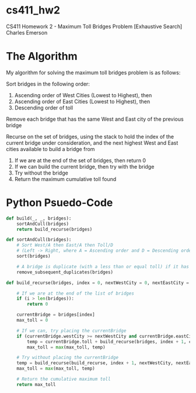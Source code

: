 # cs411_hw2
CS411 Homework 2 - Maximum Toll Bridges Problem [Exhaustive Search]
Charles Emerson


# The Algorithm
My algorithm for solving the maximum toll bridges problem is as follows:

Sort bridges in the following order:
  1. Ascending order of West Cities (Lowest to Highest), then
  2. Ascending order of East Cities (Lowest to Highest), then
  3. Descending order of toll

Remove each bridge that has the same West and East city of the previous bridge

Recurse on the set of bridges, using the stack to hold the index of the current bridge under consideration, and the next highest West and East cities available to build a bridge from 
  1. If we are at the end of the set of bridges, then return 0
  2. If we can build the current bridge, then try with the bridge
  3. Try without the bridge
  4. Return the maximum cumulative toll found


# Python Psuedo-Code

``` python
def build(_, _, bridges):
    sortAndCull(bridges)
    return build_recurse(bridges)

def sortAndCull(bridges):
    # Sort West/A then East/A then Toll/D
    # (Left -> Right, where A = Ascending order and D = Descending order)
    sort(bridges)

    # A bridge is duplicate (with a less than or equal toll) if it has the same West and East cities as the previous bridge
    remove_subsequent_duplicates(bridges)

def build_recurse(bridges, index = 0, nextWestCity = 0, nextEastCity = 0):

    # If we are at the end of the list of bridges
    if (i > len(bridges)):
        return 0

    currentBridge = bridges[index]
    max_toll = 0

    # If we can, try placing the currentBridge
    if (currentBridge.westCity >= nextWestCity and currentBridge.eastCity >= nextEastCity):
        temp = currentBridge.toll + build_recurse(bridges, index + 1, currentBridge.westCity + 1, currentBridge.eastCity + 1)
        max_toll = max(max_toll, temp)

    # Try without placing the currentBridge
    temp = build_recurse(build_recurse, index + 1, nextWestCity, nextEastCity)
    max_toll = max(max_toll, temp)

    # Return the cumulative maximum toll
    return max_toll
```
